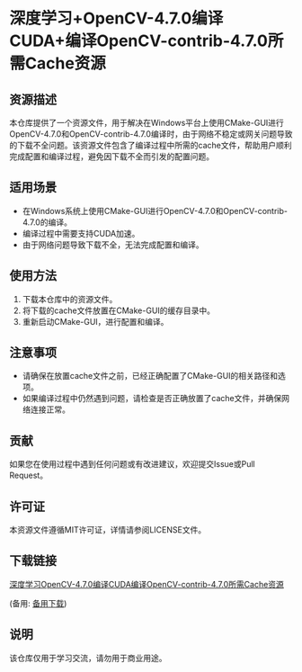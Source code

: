 # 深度学习+OpenCV-4.7.0编译CUDA+编译OpenCV-contrib-4.7.0所需Cache资源

## 资源描述

本仓库提供了一个资源文件，用于解决在Windows平台上使用CMake-GUI进行OpenCV-4.7.0和OpenCV-contrib-4.7.0编译时，由于网络不稳定或网关问题导致的下载不全问题。该资源文件包含了编译过程中所需的cache文件，帮助用户顺利完成配置和编译过程，避免因下载不全而引发的配置问题。

## 适用场景

- 在Windows系统上使用CMake-GUI进行OpenCV-4.7.0和OpenCV-contrib-4.7.0的编译。
- 编译过程中需要支持CUDA加速。
- 由于网络问题导致下载不全，无法完成配置和编译。

## 使用方法

1. 下载本仓库中的资源文件。
2. 将下载的cache文件放置在CMake-GUI的缓存目录中。
3. 重新启动CMake-GUI，进行配置和编译。

## 注意事项

- 请确保在放置cache文件之前，已经正确配置了CMake-GUI的相关路径和选项。
- 如果编译过程中仍然遇到问题，请检查是否正确放置了cache文件，并确保网络连接正常。

## 贡献

如果您在使用过程中遇到任何问题或有改进建议，欢迎提交Issue或Pull Request。

## 许可证

本资源文件遵循MIT许可证，详情请参阅LICENSE文件。

## 下载链接
[深度学习OpenCV-4.7.0编译CUDA编译OpenCV-contrib-4.7.0所需Cache资源](https://pan.quark.cn/s/8a5371db2115) 

(备用: [备用下载](https://pan.baidu.com/s/1xtar7_lPKXKewRFaFaIW7w?pwd=1234))

## 说明

该仓库仅用于学习交流，请勿用于商业用途。
